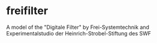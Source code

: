 # freifilter
A model of the "Digitale Filter" by Frei-Systemtechnik and Experimentalstudio der Heinrich-Strobel-Stiftung des SWF
